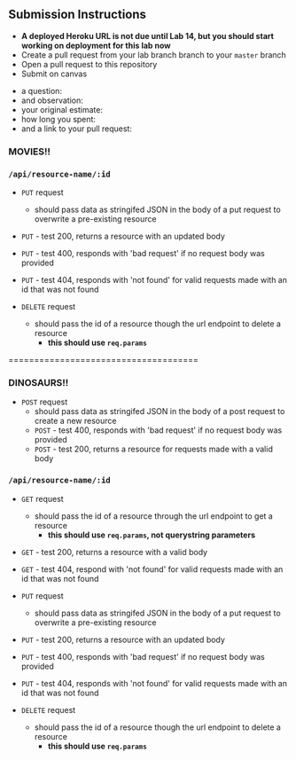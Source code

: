 ## Submission Instructions
* **A deployed Heroku URL is not due until Lab 14, but you should start working on deployment for this lab now** 
* Create a pull request from your lab branch branch to your `master` branch
* Open a pull request to this repository
* Submit on canvas 
- a question:  
- and observation: 
- your original estimate: 
- how long you spent: 
- and a link to your pull request: 

### MOVIES!!
### `/api/resource-name/:id`
* `PUT` request
  * should pass data as stringifed JSON in the body of a put request to overwrite a pre-existing resource
* `PUT` - test 200, returns a resource with an updated body
* `PUT` - test 400, responds with 'bad request' if no request body was provided
* `PUT` - test 404, responds with 'not found' for valid requests made with an id that was not found

* `DELETE` request
  * should pass the id of a resource though the url endpoint to delete a resource
    * **this should use `req.params`**





=====================================

### DINOSAURS!!
* `POST` request
  * should pass data as stringifed JSON in the body of a post request to create a new resource
  * `POST` - test 400, responds with 'bad request' if no request body was provided
  * `POST` - test 200, returns a resource for requests made with a valid body

### `/api/resource-name/:id`
* `GET` request
  * should pass the id of a resource through the url endpoint to get a resource
    * **this should use `req.params`, not querystring parameters**
* `GET` - test 200, returns a resource with a valid body
* `GET` - test 404, respond with 'not found' for valid requests made with an id that was not found

* `PUT` request
  * should pass data as stringifed JSON in the body of a put request to overwrite a pre-existing resource
* `PUT` - test 200, returns a resource with an updated body
* `PUT` - test 400, responds with 'bad request' if no request body was provided
* `PUT` - test 404, responds with 'not found' for valid requests made with an id that was not found

* `DELETE` request
  * should pass the id of a resource though the url endpoint to delete a resource
    * **this should use `req.params`**